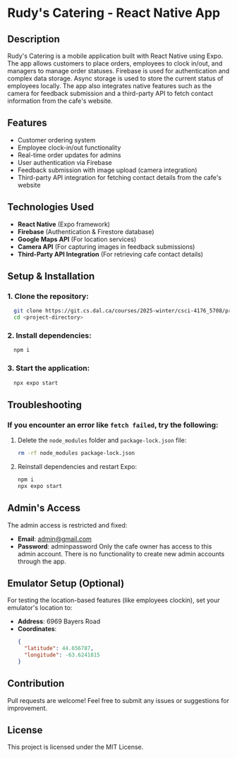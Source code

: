 # Rudy's Catering - React Native App

## Description
Rudy's Catering is a mobile application built with React Native using Expo. The app allows customers to place orders, employees to clock in/out, and managers to manage order statuses. Firebase is used for authentication and complex data storage. Async storage is used to store the current status of employees locally. The app also integrates native features such as the camera for feedback submission and a third-party API to fetch contact information from the cafe's website.

## Features
- Customer ordering system
- Employee clock-in/out functionality
- Real-time order updates for admins
- User authentication via Firebase
- Feedback submission with image upload (camera integration)
- Third-party API integration for fetching contact details from the cafe's website

## Technologies Used
- **React Native** (Expo framework)
- **Firebase** (Authentication & Firestore database)
- **Google Maps API** (For location services)
- **Camera API** (For capturing images in feedback submissions)
- **Third-Party API Integration** (For retrieving cafe contact details)

## Setup & Installation
### 1. Clone the repository:
```sh
  git clone https://git.cs.dal.ca/courses/2025-winter/csci-4176_5708/project-milestone-3/archie.git
  cd <project-directory>
```
### 2. Install dependencies:
```sh
  npm i
```
### 3. Start the application:
```sh
  npx expo start
```

## Troubleshooting
### If you encounter an error like `fetch failed`, try the following:
1. Delete the `node_modules` folder and `package-lock.json` file:
   ```sh
   rm -rf node_modules package-lock.json
   ```
2. Reinstall dependencies and restart Expo:
   ```sh
   npm i
   npx expo start
   ```
## Admin's Access
The admin access is restricted and fixed:
- **Email**: admin@gmail.com
- **Password**: adminpassword
 Only the cafe owner has access to this admin account. There is no functionality to create new admin accounts through the app.

## Emulator Setup (Optional)
For testing the location-based features (like employees clockin), set your emulator's location to:
- **Address**: 6969 Bayers Road
- **Coordinates**:
  ```json
  {
    "latitude": 44.656787,
    "longitude": -63.6241815
  }
  ```

## Contribution
Pull requests are welcome! Feel free to submit any issues or suggestions for improvement.

## License
This project is licensed under the MIT License.


